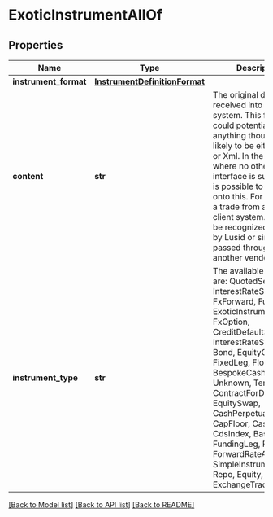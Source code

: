 # ExoticInstrumentAllOf


## Properties
Name | Type | Description | Notes
------------ | ------------- | ------------- | -------------
**instrument_format** | [**InstrumentDefinitionFormat**](InstrumentDefinitionFormat.md) |  | 
**content** | **str** | The original document received into the system. This format could potentially be anything though is most likely to be either Json or Xml. In the case where no other  interface is supported it is possible to fall back onto this.  For example, a trade from an external client system. This may be recognized internally by Lusid or simply passed through to another vendor system. | 
**instrument_type** | **str** | The available values are: QuotedSecurity, InterestRateSwap, FxForward, Future, ExoticInstrument, FxOption, CreditDefaultSwap, InterestRateSwaption, Bond, EquityOption, FixedLeg, FloatingLeg, BespokeCashFlowsLeg, Unknown, TermDeposit, ContractForDifference, EquitySwap, CashPerpetual, CapFloor, CashSettled, CdsIndex, Basket, FundingLeg, FxSwap, ForwardRateAgreement, SimpleInstrument, Repo, Equity, ExchangeTradedOption | 

[[Back to Model list]](../README.md#documentation-for-models) [[Back to API list]](../README.md#documentation-for-api-endpoints) [[Back to README]](../README.md)


